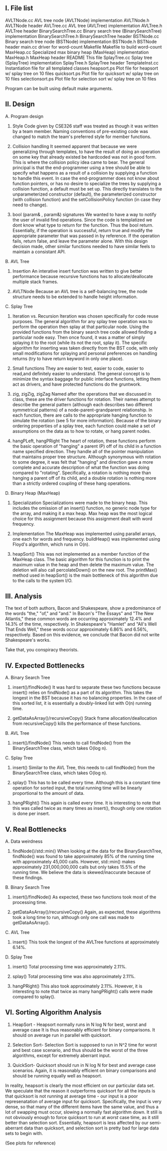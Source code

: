 I. File list
------------
AVLTNode.cc		AVL tree node (AVLTNode) implementation
AVLTNode.h		AVLTNode header
AVLTree.cc		AVL tree (AVLTree) implementation
AVLTree.h		AVLTree header
BinarySearchTree.cc	Binary search tree (BinarySearchTree) implementation
BinarySearchTree.h	BinarySearchTree header
BSTNode.cc		Binary search tree node (BSTNode) implementation
BSTNode.h		BSTNode header
main.cc			driver for word-count
Makefile		Makefile to build word-count
MaxHeap.cc		Specialized max binary heap (MaxHeap) implementation
MaxHeap.h		MaxHeap header
README			This file
SplayTree.cc		Splay tree (SplayTree) implementation
SplayTree.h		SplayTree header
TemplateInst.cc		Instantiation file for all templated classes
heapsort.ps             Plot file for heapsort w/ splay tree on 10 files
quicksort.ps            Plot file for quicksort w/ splay tree on 10 files
selectionsort.ps        Plot file for selection sort w/ splay tree on 10 files


Program can be built using default make arguments.



II. Design
----------
A. Program design

1. Style
Code given by CSE326 staff was treated as though it was written by a team
member.  Naming conventions of pre-existing code was changed to match the
team's preferred style for member functions.

2. Collision handling
It seemed apparent that because we were generalizing through templates, to have
the result of doing an operation on some key that already existed be hardcoded
was not in good form.  This is where the collision policy idea came to bear.
The general principal is that the end-programmer using a tree should be able to
specify what happens as a result of a collision by supplying a function to
handle this event.  In case the end-programmer does not know about function
pointers, or has no desire to specialize the trees by supplying a collision
function, a default must be set up.  This directly translates to the
unparameterized constructor (default), the parameterized constructor (with
collision function) and the setCollisionPolicy function (in case they need to
change).

3. bool <function>(param& , param&) signatures
We wanted to have a way to notify the user of invalid find operations.  Since
the code is templatized we dont know what type to return for the function.  Thus
the bool return.  Essentially, if the operation is successful, return true and
modify the appropriate parameter that was passed in by reference.  If the
operation fails, return false, and leave the parameter alone.  With this design
decision made, other similar functions needed to have similar feels to maintain
a consistant API.


B. AVL Tree

1. Insertion
An interative insert function was written to give better performance because
recursive functions has to allocate/deallocate multiple stack frames.

2. AVLTNode
Because an AVL tree is a self-balancing tree, the node structure needs to be
extended to handle height information.


C. Splay Tree

1. Iteration vs. Recursion
Iteration was chosen specifically for code reuse purposes. The general algorithm
for any splay tree operation was to perform the operation then splay at that
particular node. Using the provided functions from the binary search tree code
allowed finding a particular node easy. Then once found, it was a matter of
simply splaying it to the root (while its not the root, splay it). The specific
algorithm for inserting was taken directly from the BST code, with only small
modifications for splaying and personal preferences on handling returns (try to
have return keyword in only one place).  

2. Small functions
They are easier to test, easier to code, easier to read,and definitely easier to
understand. The general concept is to minimize the syntax baggage for public
interface functions, letting them act as drivers, and have protected functions
do the gruntwork.

3. zig, zigZig, zigZag
Named after the operations that we discussed in class, these are the driver
functions for rotation.  Their names attempt to describe the general pattern
(although each describes two different symmetrical patterns) of a
node-parent-grandparent relationship.  In each function, there are calls to the
appropriate hanging function to simulate the rotation (see 5 for more
information).  Because of the binary ordering properties of a splay tree, each
function could make a set of assumptions on the data as to how to rotate, or
hang parent nodes.

4. hangPLeft, hangPRight 
The heart of rotation, these functions perform the basic operation of "hanging"
a parent (P) off of its child in a function name specified direction.  They
handle all of the pointer manipulation that maintains proper tree structure.
Although synonymous with rotation to some degree, it was felt that "hanging" and
direction gave a more complete and accurate description of what the function was
doing compared to "rotating".  Specifically, a rotation is nothing more than
hanging a parent off of its child, and a double rotation is nothing more than a
strictly ordered coupling of these hang operations.


D. Binary Heap (MaxHeap)

1. Specialization
Specializations were made to the binary heap.  This includes the omission of an
insert() function, no generic node type for the array, and making it a max heap.
Max heap was the most logical choice for this assignment because this assignment
dealt with word frequency.


2. Implementation
The MaxHeap was implemented using parallel arrays, one each for words and
frequency.  buildHeap() was implemented using Floyd's algorithm, which runs in
O(n).


3. heapSort()
This was not implemented as a member function of the MaxHeap class.  The basic
algorithm for this function is to print the maximum value in the heap and then
delete the maximum value.  The deletion will also call percolateDown() on the
new root.  The printMax() method used in heapSort() is the main bottleneck of
this algorithm due to the calls to the system I/O.



III. Analysis
-------------
The text of both authors, Bacon and Shakespeare, show a predominance of the
words "the," "of," and "and."  In Bacon's "The Essays" and "The New Atlantis,"
these common words are occurring approximately 12.4% and 14.3% of the time,
respectively.  In Shakespeare's "Hamlet" and "All's Well That Ends Well," these
words occur approximately 6.86% and 6.56%, respectively.  Based on this
evidence, we conclude that Bacon did not write Shakespeare's works.

Take that, you conspiracy theorists.



IV. Expected Bottlenecks
------------------------
A. Binary Search Tree

1. insert()/findNode()
It was hard to separate these two functions because insert() relies on
findNode() as a part of its algorithm.  This takes the longest in the BST
because it has no balancing properties.  In the case of this sorted list, it is
essentially a doubly-linked list with O(n) running time.


2. getDataAsArray()/recursiveCopy()
Stack frame allocation/deallocation from recursiveCopy() kills the performance
of these functions.


B. AVL Tree


1. insert()/findNode()
This needs to call findNode() from the BinarySearchTree class, which takes
O(log n).


C. Splay Tree


1. insert()
Similar to the AVL Tree, this needs to call findNode() from the BinarySearchTree
class, which takes O(log n).

2. splay()
This has to be called every time.  Although this is a constant time operation
for sorted input, the total running time will be linearly proportional to the
amount of data.


3. hangPRight()
This again is called every time.  It is interesting to note that this was called
twice as many times as insert(), though only one rotation is done per insert.



V. Real Bottlenecks
-------------------
A. Data weirdness

1. findNode()/std::min()
When looking at the data for the BinarySearchTree, findNode() was found to
take approximately 85% of the running time with approximately 45,000 calls.
However, std::min() makes approximately 231,000,000,000 calls but only takes
15.5% of the running time.  We believe the data is skewed/inaccurate because of
these findings.


B. Binary Search Tree

1. insert()/findNode()
As expected, these two functions took most of the processing time.

2. getDataAsArray()/recursiveCopy()
Again, as expected, these algorithms took a long time to run, although only
one call was made to getDataAsArray().


C. AVL Tree

1. insert()
This took the longest of the AVLTree functions at approximately 6.14%.


D. Splay Tree

1. insert()
Total processing time was approximately 2.11%.  


2. splay()
Total processing time was also approximately 2.11%.


3. hangPRight()
This also took approximately 2.11%.  However, it is interesting to note that
twice as many hangPRight() calls were made compared to splay().



VI. Sorting Algorithm Analysis
------------------------------

1. HeapSort - Heapsort normally runs in N log N for best, worst and average case
   It is thus reasonably efficient for binary comparisons. It should on average run
   in parallel with quicksort.

2. Selection Sort- Selection Sort is supposed to run in N^2 time for worst and best
   case scenario, and thus should be the worst of the three algorithms, except for
   extremely aberrant input.

3. QuickSort- Quicksort should run in N log N for best and average case scenarios.
   Again, it is reasonably efficient on binary comparisons and should be running
   equally well as heapsort.


In reality, heapsort is clearly the most efficient on our particular data set. We
speculate that the reason it outperforms quicksort for all the inputs is that
quicksort is not running at average time - our input is a poor represenatation of
average input for quicksort. Specifically, the input is very dense, so that many
of the different items have the same value, and thus a lot of swapping must occur,
slowing a normally fast algorithm down. It still is not obviously enough to force
quicksort to run at *worst* case time, as it still better than selection sort.
Essentially, heapsort is less affected by our semi-aberrant data than quicksort,
and selection sort is pretty bad for large data sets to begin with.

(See plots for reference)
